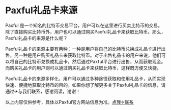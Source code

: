 # Paxful礼品卡来源

Paxful 是一个知名的比特币交易平台，用户可以在这里进行买卖比特币的交易。除了直接购买比特币外，用户也可以通过购买Paxful礼品卡来获取比特币。那么，Paxful礼品卡的来源是什么呢？

Paxful礼品卡的来源主要有两种：一种是用户将自己的比特币兑换成礼品卡进行出售，另一种是用户购买礼品卡来获取比特币。对于出售礼品卡的用户来说，他们可以将自己的比特币兑换成礼品卡，然后通过Paxful平台进行出售，从而获取现金。而购买礼品卡的用户则可以通过购买礼品卡来获取比特币，这样既方便又快捷。

Paxful礼品卡的来源多样化，用户可以通过多种途径获取和使用礼品卡，从而实现快速、便捷地获取比特币的目的。如果你想了解更多关于Paxful礼品卡的信息，请通过✈与我们联系，感谢阅读，谢谢！

以上内容仅供参考，具体以Paxful官方网站信息为准。[点我✈联系](https://b.k02.cc)